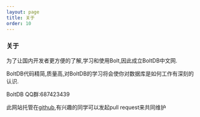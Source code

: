 ```yaml
---
layout: page
title: 关于
order: 10
---
```

### 关于
为了让国内开发者更方便的了解,学习和使用Bolt,因此成立BoltDB中文网.

BoltDB代码精简,质量高,对BoltDB的学习将会使你对数据库是如何工作有深刻的认识.

BoltDB QQ群:687423439

此网站托管在[github](https://github.com/u35s/boltdbcn.github.io),有兴趣的同学可以发起pull request来共同维护

